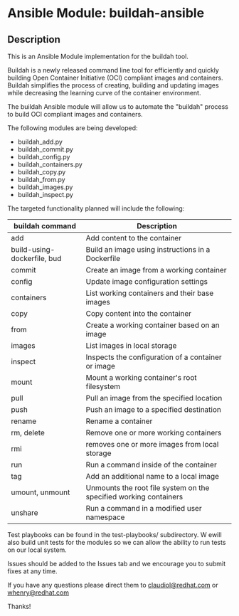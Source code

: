 # Ansible Module: buildah-ansible

## Description

This is an Ansible Module implementation for the buildah tool.

Buildah is a newly released command line tool for efficiently and quickly building Open Container Initiative (OCI) compliant images and containers. Buildah simplifies the process of creating, building and updating images while decreasing the learning curve of the container environment.

The buildah Ansible module will allow us to automate the "buildah" process to build OCI compliant images and containers.

The following modules are being developed:
 - buildah_add.py
 - buildah_commit.py
 - buildah_config.py
 - buildah_containers.py
 - buildah_copy.py
 - buildah_from.py
 - buildah_images.py
 - buildah_inspect.py

The targeted functionality planned will include the following:

|    buildah command             | Description              |
|    ----------------            | -----------              |
|     add                        |  Add content to the container |
|     build-using-dockerfile, bud|  Build an image using instructions in a Dockerfile |
|     commit                     |  Create an image from a working container |
|     config                     |  Update image configuration settings |
|     containers                 |  List working containers and their base images |
|     copy                       |  Copy content into the container |
|     from                       |  Create a working container based on an image |
|     images                     |  List images in local storage |
|     inspect                    |  Inspects the configuration of a container or image |
|     mount                      |  Mount a working container's root filesystem |
|     pull                       |  Pull an image from the specified location |
|     push                       |  Push an image to a specified destination |
|     rename                     |  Rename a container |
|     rm, delete                 |  Remove one or more working containers |
|     rmi                        |  removes one or more images from local storage |
|     run                        |  Run a command inside of the container |
|     tag                        |  Add an additional name to a local image |
|     umount, unmount            |  Unmounts the root file system on the specified working containers |
|     unshare                    |  Run a command in a modified user namespace |






Test playbooks can be found in the test-playbooks/ subdirectory.  W ewill also build unit tests for the modules so we can allow the ability to run tests on our local system.  


Issues should be added to the Issues tab and we encourage you to submit fixes at any time.

If you have any questions please direct them to claudiol@redhat.com or whenry@redhat.com

Thanks!

